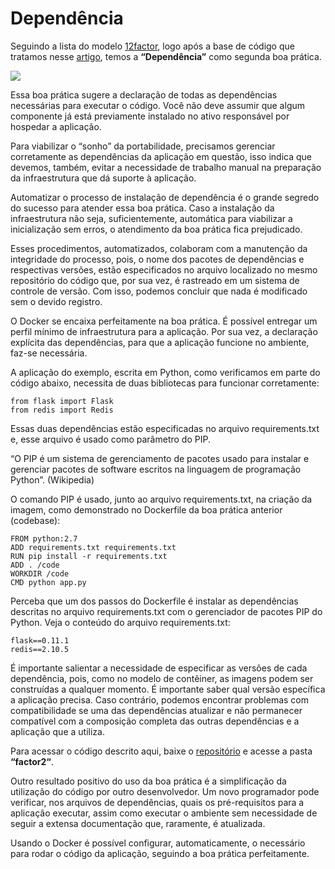 # Dependência

Seguindo a lista do modelo [12factor](http://12factor.net/), logo após a base de código que tratamos nesse [artigo](http://techfree.com.br/2016/06/dockerizando-aplicacoes-base-de-codigo/), temos a **“Dependência”** como segunda boa prática.

![](images/dependencia.png)

Essa boa prática sugere a declaração de todas as dependências necessárias para executar o código. Você não deve assumir que algum componente já está previamente instalado no ativo responsável por hospedar a aplicação.

Para viabilizar o “sonho” da portabilidade, precisamos gerenciar corretamente as dependências da aplicação em questão, isso indica que devemos, também, evitar a necessidade de trabalho manual na preparação da infraestrutura que dá suporte à aplicação.

Automatizar o processo de instalação de dependência é o grande segredo do sucesso para atender essa boa prática. Caso a instalação da infraestrutura não seja, suficientemente, automática para viabilizar a inicialização sem erros, o atendimento da boa prática fica prejudicado.

Esses procedimentos, automatizados, colaboram com a manutenção da integridade do processo, pois, o nome dos pacotes de dependências e respectivas versões, estão especificados no arquivo localizado no mesmo repositório do código que, por sua vez, é rastreado em um sistema de controle de versão. Com isso, podemos concluir que nada é modificado sem o devido registro.

O Docker se encaixa perfeitamente na boa prática. É possível entregar um perfil mínimo de infraestrutura para a aplicação. Por sua vez, a declaração explícita das dependências, para que a aplicação funcione no ambiente, faz-se necessária. 

A aplicação do exemplo, escrita em Python, como verificamos em parte do código abaixo, necessita de duas bibliotecas para funcionar corretamente:

```
from flask import Flask
from redis import Redis
```

Essas duas dependências estão especificadas no arquivo requirements.txt e, esse arquivo é usado como parâmetro do PIP.

“O PIP é um sistema de gerenciamento de pacotes usado para instalar e gerenciar pacotes de software escritos na linguagem de programação Python”. (Wikipedia)

O comando PIP é usado, junto ao arquivo requirements.txt, na criação da imagem, como demonstrado no Dockerfile da boa prática anterior (codebase):

```
FROM python:2.7
ADD requirements.txt requirements.txt
RUN pip install -r requirements.txt
ADD . /code
WORKDIR /code
CMD python app.py
```

Perceba que um dos passos do Dockerfile é instalar as dependências descritas no arquivo requirements.txt com o gerenciador de pacotes PIP do Python. Veja o conteúdo do arquivo requirements.txt:

```
flask==0.11.1
redis==2.10.5
```

É importante salientar a necessidade de especificar as versões de cada dependência, pois, como no modelo de contêiner, as imagens podem ser construídas a qualquer momento. É importante saber qual versão específica a aplicação precisa. Caso contrário, podemos encontrar problemas com compatibilidade se uma das dependências atualizar e não permanecer compatível com a composição completa das outras dependências e a aplicação que a utiliza.

Para acessar o código descrito aqui, baixe o [repositório](https://github.com/gomex/exemplo-12factor-docker) e acesse a pasta **“factor2“**.

Outro resultado positivo do uso da boa prática é a simplificação da utilização do código por outro desenvolvedor. Um novo programador pode verificar, nos arquivos de dependências, quais os pré-requisitos para a aplicação executar, assim como executar o ambiente sem necessidade de seguir a extensa documentação que, raramente, é atualizada.

Usando o Docker é possível configurar, automaticamente, o necessário para rodar o código da aplicação, seguindo a boa prática perfeitamente.
